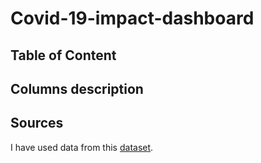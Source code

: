 # Covid-19-impact-dashboard

## Table of Content

## Columns description

## Sources
I have used data from this [dataset](https://www.kaggle.com/datasets/sudalairajkumar/novel-corona-virus-2019-dataset). 